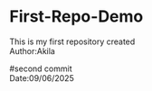 # First-Repo-Demo
This is my first repository created
<br>
Author:Akila

#second commit
<br>
Date:09/06/2025
